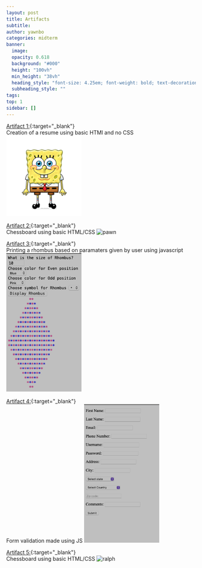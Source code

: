 ```yaml
---
layout: post
title: Artifacts
subtitle:
author: yawnbo
categories: midterm
banner:
  image:
  opacity: 0.618
  background: "#000"
  height: "100vh"
  min_height: "38vh"
  heading_style: "font-size: 4.25em; font-weight: bold; text-decoration: underline"
  subheading_style: ""
tags: 
top: 1
sidebar: []
---
```

[Artifact 1:](https://yawnbo.github.io/me/a1/index.html){:target="_blank"}  
Creation of a resume using basic HTMl and no CSS  
<img src="/assets/images/artifacts/spongebob.jpg" width="200" alt="Spongebob">

[Artifact 2:](https://yawnbo.github.io/me/A2/index.html){:target="_blank"}  
Chessboard using basic HTML/CSS
<img src="https://yawnbo.github.io/me/A2/img/gold-pawn.png"  width="200" alt="pawn">

[Artifact 3:](https://yawnbo.github.io/me/A3/index.html){:target="_blank"}  
Printing a rhombus based on paramaters given by user using javascript
<img src="/assets/images/artifacts/rhombus.png" width="200" alt="rhombus">

[Artifact 4:](https://yawnbo.github.io/me/A4/index.html){:target="_blank"}  
Form validation made using JS
<img src="/assets/images/artifacts/formSubmission.png" width="200" alt="form">

[Artifact 5:](https://yawnbo.github.io/me/A5/index.html){:target="_blank"}  
Chessboard using basic HTML/CSS
<img src="https://yawnbo.github.io/me/A5/imgs/ralph.jpg"  width="200" alt="ralph">